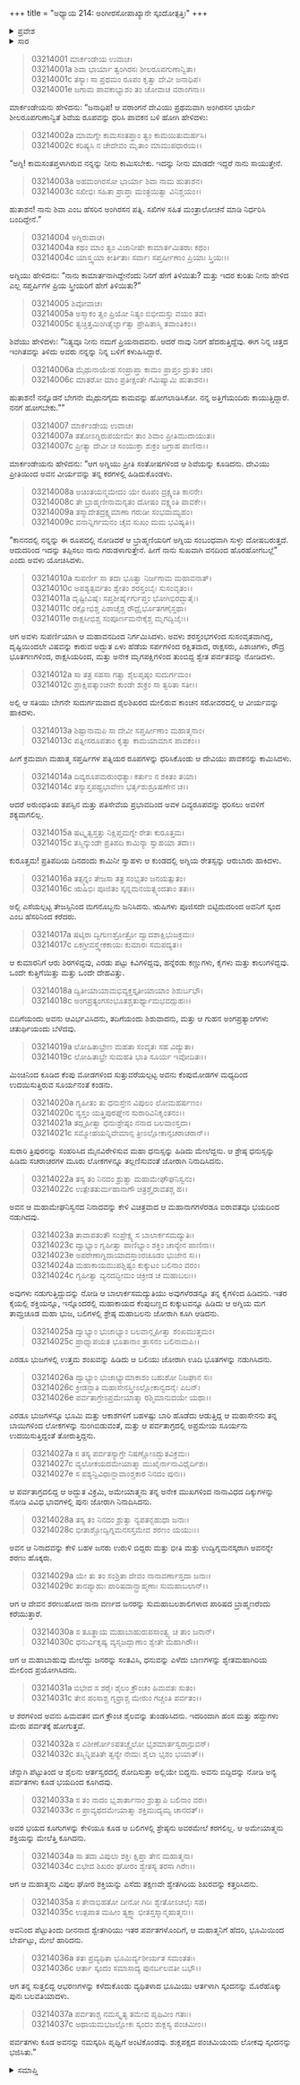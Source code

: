 +++
title = "ಅಧ್ಯಾಯ 214: ಅಂಗೀರಸೋಪಾಖ್ಯಾನೇ ಸ್ಕಂದೋತ್ಪತ್ತಿಃ"
+++

<details><summary>ಪ್ರವೇಶ</summary>


।।   ಓಂ ಓಂ ನಮೋ ನಾರಾಯಣಾಯ।।   ಶ್ರೀ ವೇದವ್ಯಾಸಾಯ ನಮಃ ।।

ಶ್ರೀ ಕೃಷ್ಣದ್ವೈಪಾಯನ ವೇದವ್ಯಾಸ ವಿರಚಿತ  

**ಶ್ರೀ ಮಹಾಭಾರತ**

**ಆರಣ್ಯಕ ಪರ್ವ**

**ಮಾರ್ಕಂಡೇಯಸಮಸ್ಯಾ ಪರ್ವ**

**ಅಧ್ಯಾಯ 214**

</details>


<details><summary>ಸಾರ</summary>

ಸ್ವಾಹಾಳು ಅಂಗಿರಸನ ಪತ್ನಿ ಶಿವೆಯ ರೂಪವನ್ನು ತಾಳಿ ವನದಲ್ಲಿದ್ದ ಅಗ್ನಿಯನ್ನು ಕೂಡಿದುದು; ಅವನ ವೀರ್ಯವನ್ನು ಕರಗಳಲ್ಲಿ ಹಿಡಿದು ಯಾರಿಗೂ ತಿಳಿಯಬಾರದೆಂದು ಗರುಡಿಯ ರೂಪವನ್ನು ತಾಳಿ ಶ್ವೇತಪರ್ವತ ಶಿಖರದ ಮೇಲಿರುವ ಕಾಂಚನಸರೋವರದಲ್ಲಿ ಹಾಕಿದುದು (1-12). ಅರುಂಧತಿಯ ರೂಪವನ್ನು ತಾಳಲಿಕ್ಕಾಗದೇ ಉಳಿದ ಆರು ಋಷಿಪತ್ನಿಯರ ರೂಪವನ್ನು ತಾಳಿ ಪ್ರತಿಪದೆಯಂದು ಆರುಬಾರಿ ಅಗ್ನಿಯ ವೀರ್ಯವನ್ನು ಕಾಂಚನಸರೋವರದಲ್ಲಿ ಹಾಕಿದುದು; ಅದರಿಂದ ಜನಿಸಿದ ಮಗನು ಸ್ಕಂದನೆನಿಸಿಕೊಂಡುದು (13-16). ಸ್ಕಂದನ ವರ್ಣನೆ (17-37).

</details>


> 03214001 ಮಾರ್ಕಂಡೇಯ ಉವಾಚ।  
03214001a ಶಿವಾ ಭಾರ್ಯಾ ತ್ವಂಗಿರಸಃ ಶೀಲರೂಪಗುಣಾನ್ವಿತಾ।   
03214001c ತಸ್ಯಾಃ ಸಾ ಪ್ರಥಮಂ ರೂಪಂ ಕೃತ್ವಾ ದೇವೀ ಜನಾಧಿಪ।  
03214001e ಜಗಾಮ ಪಾವಕಾಭ್ಯಾಶಂ ತಂ ಚೋವಾಚ ವರಾಂಗನಾ।।

ಮಾರ್ಕಂಡೇಯನು ಹೇಳಿದನು: “ಜನಾಧಿಪ! ಆ ವರಾಂಗನೆ ದೇವಿಯು ಪ್ರಥಮವಾಗಿ ಅಂಗಿರಸನ ಭಾರ್ಯೆ ಶೀಲರೂಪಗುಣಾನ್ವಿತೆ ಶಿವೆಯ ರೂಪವನ್ನು ಧರಿಸಿ ಪಾವಕನ ಬಳಿ ಹೋಗಿ ಹೇಳಿದಳು:

> 03214002a ಮಾಮಗ್ನೇ ಕಾಮಸಂತಪ್ತಾಂ ತ್ವಂ ಕಾಮಯಿತುಮರ್ಹಸಿ।   
03214002c ಕರಿಷ್ಯಸಿ ನ ಚೇದೇವಂ ಮೃತಾಂ ಮಾಮುಪಧಾರಯ।।

“ಅಗ್ನಿ! ಕಾಮಸಂತಪ್ತಳಾಗಿರುವ ನನ್ನನ್ನು ನೀನು ಕಾಮಿಸಬೇಕು. ಇದನ್ನು ನೀನು ಮಾಡದೇ ಇದ್ದರೆ ನಾನು ಸಾಯುತ್ತೇನೆ.

> 03214003a ಅಹಮಂಗಿರಸೋ ಭಾರ್ಯಾ ಶಿವಾ ನಾಮ ಹುತಾಶನ।  
03214003c ಸಖೀಭಿಃ ಸಹಿತಾ ಪ್ರಾಪ್ತಾ ಮಂತ್ರಯಿತ್ವಾ ವಿನಿಶ್ಚಯಂ।।

ಹುತಾಶನ! ನಾನು ಶಿವಾ ಎಂಬ ಹೆಸರಿನ ಅಂಗಿರಸನ ಪತ್ನಿ. ಸಖಿಗಳ ಸಹಿತ ಮಂತ್ರಾಲೋಚನೆ ಮಾಡಿ ನಿರ್ಧರಿಸಿ ಬಂದಿದ್ದೇನೆ.”

> 03214004 ಅಗ್ನಿರುವಾಚ।  
03214004a ಕಥಂ ಮಾಂ ತ್ವಂ ವಿಜಾನೀಷೇ ಕಾಮಾರ್ತಮಿತರಾಃ ಕಥಂ।  
03214004c ಯಾಸ್ತ್ವಯಾ ಕೀರ್ತಿತಾಃ ಸರ್ವಾಃ ಸಪ್ತರ್ಷೀಣಾಂ ಪ್ರಿಯಾಃ ಸ್ತ್ರಿಯಃ।।

ಅಗ್ನಿಯು ಹೇಳಿದನು: “ನಾನು ಕಾಮಾರ್ತನಾಗಿದ್ದೇನೆಂದು ನಿನಗೆ ಹೇಗೆ ತಿಳಿಯಿತು? ಮತ್ತು ಇದರ ಕುರಿತು ನೀನು ಹೇಳಿದ ಎಲ್ಲ ಸಪ್ತರ್ಷಿಗಳ ಪ್ರಿಯ ಸ್ತ್ರೀಯರಿಗೆ ಹೇಗೆ ತಿಳಿಯಿತು?”

> 03214005 ಶಿವೋವಾಚ।  
03214005a ಅಸ್ಮಾಕಂ ತ್ವಂ ಪ್ರಿಯೋ ನಿತ್ಯಂ ಬಿಭೀಮಸ್ತು ವಯಂ ತವ।  
03214005c ತ್ವಚ್ಚಿತ್ತಮಿಂಗಿತೈರ್ಜ್ಞಾತ್ವಾ ಪ್ರೇಷಿತಾಸ್ಮಿ ತವಾಂತಿಕಂ।।

ಶಿವೆಯು ಹೇಳಿದಳು: “ನಿತ್ಯವೂ ನೀನು ನಮಗೆ ಪ್ರಿಯನಾದವನು. ಆದರೆ ನಾವು ನಿನಗೆ ಹೆದರುತ್ತಿದ್ದೆವು. ಈಗ ನಿನ್ನ ಚಿತ್ತದ ಇಂಗಿತವನ್ನು ತಿಳಿದು ಅವರು ನನ್ನನ್ನು ನಿನ್ನ ಬಳಿಗೆ ಕಳುಹಿಸಿದ್ದಾರೆ.

> 03214006a ಮೈಥುನಾಯೇಹ ಸಂಪ್ರಾಪ್ತಾ ಕಾಮಂ ಪ್ರಾಪ್ತಂ ದ್ರುತಂ ಚರ।   
03214006c ಮಾತರೋ ಮಾಂ ಪ್ರತೀಕ್ಷಂತೇ ಗಮಿಷ್ಯಾಮಿ ಹುತಾಶನ।।

ಹುತಾಶನ! ನನ್ನೊಡನೆ ಬೇಗನೇ ಮೈಥುನಗೈದು ಕಾಮವನ್ನು ಹೋಗಲಾಡಿಸಿಕೋ. ನನ್ನ ಅತ್ತಿಗೆಯಂದಿರು ಕಾಯುತ್ತಿದ್ದಾರೆ. ನನಗೆ ಹೋಗಬೇಕು.””

> 03214007 ಮಾರ್ಕಂಡೇಯ ಉವಾಚ।  
03214007a ತತೋಽಗ್ನಿರುಪಯೇಮೇ ತಾಂ ಶಿವಾಂ ಪ್ರೀತಿಮುದಾಯುತಃ।  
03214007c ಪ್ರೀತ್ಯಾ ದೇವೀ ಚ ಸಂಯುಕ್ತಾ ಶುಕ್ರಂ ಜಗ್ರಾಹ ಪಾಣಿನಾ।।

ಮಾರ್ಕಂಡೇಯನು ಹೇಳಿದನು: “ಆಗ ಅಗ್ನಿಯು ಪ್ರೀತಿ ಸಂತೋಷಗಳಿಂದ ಆ ಶಿವೆಯನ್ನು ಕೂಡಿದನು. ದೇವಿಯು ಪ್ರೀತಿಯಿಂದ ಅವನ ವೀರ್ಯವನ್ನು ತನ್ನ ಕರಗಳಲ್ಲಿ ಹಿಡಿದುಕೊಂಡಳು.

> 03214008a ಅಚಿಂತಯನ್ಮಮೇದಂ ಯೇ ರೂಪಂ ದ್ರಕ್ಷ್ಯಂತಿ ಕಾನನೇ।  
03214008c ತೇ ಬ್ರಾಹ್ಮಣೀನಾಮನೃತಂ ದೋಷಂ ವಕ್ಷ್ಯಂತಿ ಪಾವಕೇ।।  
03214009a ತಸ್ಮಾದೇತದ್ರಕ್ಷ್ಯಮಾಣಾ ಗರುಡೀ ಸಂಭವಾಮ್ಯಹಂ।  
03214009c ವನಾನ್ನಿರ್ಗಮನಂ ಚೈವ ಸುಖಂ ಮಮ ಭವಿಷ್ಯತಿ।।

“ಕಾನನದಲ್ಲಿ ನನ್ನನ್ನು ಈ ರೂಪದಲ್ಲಿ ನೋಡಿದರೆ ಆ ಬ್ರಾಹ್ಮಣಿಯರಿಗೆ ಅಗ್ನಿಯ ಸಂಬಂಧವಾಗಿ ಸುಳ್ಳು ದೋಷಬರುತ್ತದೆ. ಆದುದರಿಂದ ಇದನ್ನು ತಪ್ಪಿಸಲು ನಾನು ಗರುಡಳಾಗುತ್ತೇನೆ. ಹೀಗೆ ನಾನು ಸುಖವಾಗಿ ವನದಿಂದ ಹೊರಹೋಗಬಲ್ಲೆ” ಎಂದು ಅವಳು ಯೋಚಿಸಿದಳು.

> 03214010a ಸುಪರ್ಣೀ ಸಾ ತದಾ ಭೂತ್ವಾ ನಿರ್ಜಗಾಮ ಮಹಾವನಾತ್।  
03214010c ಅಪಶ್ಯತ್ಪರ್ವತಂ ಶ್ವೇತಂ ಶರಸ್ತಂಬೈಃ ಸುಸಂವೃತಂ।।  
03214011a ದೃಷ್ಟೀವಿಷೈಃ ಸಪ್ತಶೀರ್ಷೈರ್ಗುಪ್ತಂ ಭೋಗಿಭಿರದ್ಭುತೈಃ।  
03214011c ರಕ್ಷೋಭಿಶ್ಚ ಪಿಶಾಚೈಶ್ಚ ರೌದ್ರೈರ್ಭೂತಗಣೈಸ್ತಥಾ।  
03214011e ರಾಕ್ಷಸೀಭಿಶ್ಚ ಸಂಪೂರ್ಣಮನೇಕೈಶ್ಚ ಮೃಗದ್ವಿಜೈಃ।।

ಆಗ ಅವಳು ಸುಪರ್ಣಿಯಾಗಿ ಆ ಮಹಾವನದಿಂದ ನಿರ್ಗಮಿಸಿದಳು. ಅವಳು ಶರಸ್ತಂಭಗಳಿಂದ ಸುಸಂವೃತವಾಗಿದ್ದ, ದೃಷ್ಟಿಯಿಂದಲೇ ವಿಷವನ್ನು ಕಾರುವ ಅದ್ಭುತ ಏಳು ಹೆಡೆಯ ಸರ್ಪಗಳಿಂದ ರಕ್ಷಿತವಾದ, ರಾಕ್ಷಸರು, ಪಿಶಾಚಿಗಳು, ರೌದ್ರ ಭೂತಗಣಗಳಿಂದ, ರಾಕ್ಷಸಿಯರಿಂದ, ಮತ್ತು ಅನೇಕ ಮೃಗಪಕ್ಷಿಗಳಿಂದ ತುಂಬಿದ್ದ ಶ್ವೇತ ಪರ್ವತವನ್ನು ನೋಡಿದಳು.

> 03214012a ಸಾ ತತ್ರ ಸಹಸಾ ಗತ್ವಾ ಶೈಲಪೃಷ್ಠಂ ಸುದುರ್ಗಮಂ।  
03214012c ಪ್ರಾಕ್ಷಿಪತ್ಕಾಂಚನೇ ಕುಂಡೇ ಶುಕ್ರಂ ಸಾ ತ್ವರಿತಾ ಸತೀ।।

ಅಲ್ಲಿ ಆ ಸತಿಯು ಬೇಗನೇ ಸುದುರ್ಗಮವಾದ ಶೈಲಶಿಖರದ ಮೇಲಿರುವ ಕಾಂಚನ ಸರೋವರದಲ್ಲಿ ಆ ವೀರ್ಯವನ್ನು ಹಾಕಿದಳು.

> 03214013a ಶಿಷ್ಟಾನಾಮಪಿ ಸಾ ದೇವೀ ಸಪ್ತರ್ಷೀಣಾಂ ಮಹಾತ್ಮನಾಂ।  
03214013c ಪತ್ನೀಸರೂಪತಾಂ ಕೃತ್ವಾ ಕಾಮಯಾಮಾಸ ಪಾವಕಂ।।

ಹೀಗೆ ಕ್ರಮವಾಗಿ ಮಹಾತ್ಮ ಸಪ್ತರ್ಷಿಗಳ ಪತ್ನಿಯರ ರೂಪಗಳನ್ನು ಧರಿಸಿಕೊಂಡು ಆ ದೇವಿಯು ಪಾವಕನನ್ನು ಕಾಮಿಸಿದಳು.

> 03214014a ದಿವ್ಯರೂಪಮರುಂಧತ್ಯಾಃ ಕರ್ತುಂ ನ ಶಕಿತಂ ತಯಾ।  
03214014c ತಸ್ಯಾಸ್ತಪಹ್ಪ್ರಭಾವೇಣ ಭರ್ತೃಶುಶ್ರೂಷಣೇನ ಚ।।

ಆದರೆ ಅರುಂಧತಿಯ ತಪಸ್ಸಿನ ಮತ್ತು ಪತಿಸೇವೆಯ ಪ್ರಭಾವದಿಂದ ಅವಳ ದಿವ್ಯರೂಪವನ್ನು ಧರಿಸಲು ಅವಳಿಗೆ ಶಕ್ಯವಾಗಲಿಲ್ಲ.

> 03214015a ಷಟ್ಕೃತ್ವಸ್ತತ್ತು ನಿಕ್ಷಿಪ್ತಮಗ್ನೇ ರೇತಃ ಕುರೂತ್ತಮ।  
03214015c ತಸ್ಮಿನ್ಕುಂಡೇ ಪ್ರತಿಪದಿ ಕಾಮಿನ್ಯಾ ಸ್ವಾಹಯಾ ತದಾ।।

ಕುರೂತ್ತಮ! ಪ್ರತಿಪದಿಯ ದಿನದಂದು ಕಾಮಿನೀ ಸ್ವಾಹಳು ಆ ಕುಂಡದಲ್ಲಿ ಅಗ್ನಿಯ ರೇತಸ್ಸನ್ನು ಆರುಬಾರು ಹಾಕಿದಳು.

> 03214016a ತತ್ಸ್ಕನ್ನಂ ತೇಜಸಾ ತತ್ರ ಸಂಭೃತಂ ಜನಯತ್ಸುತಂ।  
03214016c ಋಷಿಭಿಃ ಪೂಜಿತಂ ಸ್ಕನ್ನಮನಯತ್ಸ್ಕಂದತಾಂ ತತಃ।।

ಅಲ್ಲಿ ಎಸೆಯಲ್ಪಟ್ಟ ತೇಜಸ್ಸಿನಿಂದ ಮಗನೊಬ್ಬನು ಜನಿಸಿದನು. ಋಷಿಗಳು ಪೂಜಿಸದೇ ಬಿಟ್ಟಿದುದರಿಂದ ಅವನಿಗೆ ಸ್ಕಂದ ಎಂಬ ಹೆಸರಿನಿಂದ ಕರೆದರು.

> 03214017a ಷಟ್ಶಿರಾ ದ್ವಿಗುಣಶ್ರೋತ್ರೋ ದ್ವಾದಶಾಕ್ಷಿಭುಜಕ್ರಮಃ।   
03214017c ಏಕಗ್ರೀವಸ್ತ್ವೇಕಕಾಯಃ ಕುಮಾರಃ ಸಮಪದ್ಯತ।।

ಆ ಕುಮಾರನಿಗೆ ಆರು ಶಿರಗಳಿದ್ದವು, ಎರಡು ಪಟ್ಟು ಕಿವಿಗಳಿದ್ದವು, ಹನ್ನೆರಡು ಕಣ್ಣುಗಳು, ಕೈಗಳು ಮತ್ತು ಕಾಲುಗಳಿದ್ದವು. ಒಂದೇ ಕುತ್ತಿಗೆಯಿತ್ತು ಮತ್ತು ಒಂದೇ ದೇಹವಿತ್ತು.

> 03214018a ದ್ವಿತೀಯಾಯಾಮಭಿವ್ಯಕ್ತಸ್ತೃತೀಯಾಯಾಂ ಶಿಶುರ್ಬಭೌ।  
03214018c ಅಂಗಪ್ರತ್ಯಂಗಸಂಭೂತಶ್ಚತುರ್ಥ್ಯಾಮಭವದ್ಗುಹಃ।।

ಬಿದಿಗೆಯಂದು ಅವನು ಆವಿರ್ಭವಿಸಿದನು, ತದಿಗೆಯಂದು ಶಿಶುವಾದನು, ಮತ್ತು ಆ ಗುಹನ ಅಂಗಪ್ರತ್ಯಾಂಗಗಳು ಚತುರ್ಥಿಯಂದು ಬೆಳೆದವು.

> 03214019a ಲೋಹಿತಾಭ್ರೇಣ ಮಹತಾ ಸಂವೃತಃ ಸಹ ವಿದ್ಯುತಾ।  
03214019c ಲೋಹಿತಾಭ್ರೇ ಸುಮಹತಿ ಭಾತಿ ಸೂರ್ಯ ಇವೋದಿತಃ।।

ಮಿಂಚಿನಿಂದ ಕೂಡಿದ ಕೆಂಪು ಮೋಡಗಳಿಂದ ಸುತ್ತುವರೆಯಲ್ಪಟ್ಟ ಅವನು ಕೆಂಪುಮೋಡಗಳ ಮಧ್ಯದಿಂದ ಉದಯಿಸುತ್ತಿರುವ ಸೂರ್ಯನಂತೆ ಕಂಡನು.

> 03214020a ಗೃಹೀತಂ ತು ಧನುಸ್ತೇನ ವಿಪುಲಂ ಲೋಮಹರ್ಷಣಂ।  
03214020c ನ್ಯಸ್ತಂ ಯತ್ತ್ರಿಪುರಘ್ನೇನ ಸುರಾರಿವಿನಿಕೃಂತನಂ।।  
03214021a ತದ್ಗೃಹೀತ್ವಾ ಧನುಃಶ್ರೇಷ್ಠಂ ನನಾದ ಬಲವಾಂಸ್ತದಾ।  
03214021c ಸಮ್ಮೋಹಯನ್ನಿವೇಮಾನ್ಸ ತ್ರೀಽಲ್ಲೋಕಾನ್ಸಚರಾಚರಾನ್।।

ಸುರಾರಿ ತ್ರಿಪುರನನ್ನು ಸಂಹರಿಸಿದ ಮೈನವಿರೇಳಿಸುವ ಮಹಾ ಧನುಸ್ಸನ್ನು ಹಿಡಿದು ಮೇಲೆದ್ದನು. ಆ ಶ್ರೇಷ್ಠ ಧನುಸ್ಸನ್ನು ಹಿಡಿದು ಸಚರಾಚರಗಳ ಮೂರು ಲೋಕಗಳನ್ನೂ ತಲ್ಲಣಿಸುವಂತೆ ಜೋರಾಗಿ ನಿನಾದಿಸಿದನು.

> 03214022a ತಸ್ಯ ತಂ ನಿನದಂ ಶ್ರುತ್ವಾ ಮಹಾಮೇಘೌಘನಿಸ್ವನಂ।  
03214022c ಉತ್ಪೇತತುರ್ಮಹಾನಾಗೌ ಚಿತ್ರಶ್ಚೈರಾವತಶ್ಚ ಹ।।

ಅವನ ಆ ಮಹಾಮೇಘನಿಸ್ವನದ ನಿನಾದವನ್ನು ಕೇಳಿ ವಿಚಿತ್ರವಾದ ಆ ಮಹಾನಾಗಗಳೆರಡೂ ಐರಾವತವೂ ಭಯದಿಂದ ನಡುಗಿದವು.

> 03214023a ತಾವಾಪತಂತೌ ಸಂಪ್ರೇಕ್ಷ್ಯ ಸ ಬಾಲಾರ್ಕಸಮದ್ಯುತಿಃ।  
03214023c ದ್ವಾಭ್ಯಾಂ ಗೃಹೀತ್ವಾ ಪಾಣಿಭ್ಯಾಂ ಶಕ್ತಿಂ ಚಾನ್ಯೇನ ಪಾಣಿನಾ।।  
03214023e ಅಪರೇಣಾಗ್ನಿದಾಯಾದಸ್ತಾಂರಚೂಡಂ ಭುಜೇನ ಸಃ।।  
03214024a ಮಹಾಕಾಯಮುಪಶ್ಲಿಷ್ಟಂ ಕುಕ್ಕುಟಂ ಬಲಿನಾಂ ವರಂ।  
03214024c ಗೃಹೀತ್ವಾ ವ್ಯನದದ್ಭೀಮಂ ಚಿಕ್ರೀಡ ಚ ಮಹಾಬಲಃ।।

ಅವುಗಳು ನಡುಗುತ್ತಿದ್ದುದನ್ನು ನೋಡಿ ಆ ಬಾಲಾರ್ಕಸಮದ್ಯುತಿಯು ಅವುಗಳೆರಡನ್ನೂ ತನ್ನ ಕೈಗಳಿಂದ ಹಿಡಿದನು. ಇತರ ಕೈಯಲ್ಲಿ ಶಕ್ತಿಯನ್ನೂ, ಇನ್ನೊಂದರಲ್ಲಿ ಮಹಾಕಾಯದ ಕೆಂಪುಬಣ್ಣದ ಕುಕ್ಕುಟವನ್ನೂ ಹಿಡಿದು ಆ ಅಗ್ನಿಯ ಮಗ ತಾಮ್ರಚೂಡ ಮಹಾ ಭುಜ, ಬಲಿಗಳಲ್ಲಿ ಶ್ರೇಷ್ಠ ಮಹಾಬಲನು ಜೋರಾಗಿ ಕೂಗಿ ಆಡಿದನು.

> 03214025a ದ್ವಾಭ್ಯಾಂ ಭುಜಾಭ್ಯಾಂ ಬಲವಾನ್ಗೃಹೀತ್ವಾ ಶಂಖಮುತ್ತಮಂ।  
03214025c ಪ್ರಾಧ್ಮಾಪಯತ ಭೂತಾನಾಂ ತ್ರಾಸನಂ ಬಲಿನಾಮಪಿ।।

ಎರಡೂ ಭುಜಗಳಲ್ಲಿ ಉತ್ತಮ ಶಂಖವನ್ನು ಹಿಡಿದು ಆ ಬಲಿಯು ಜೋರಾಗಿ ಊದಿ ಭೂತಗಳನ್ನು ನಡುಗಿಸಿದನು.

> 03214026a ದ್ವಾಭ್ಯಾಂ ಭುಜಾಭ್ಯಾಮಾಕಾಶಂ ಬಹುಶೋ ನಿಜಘಾನ ಸಃ।  
03214026c ಕ್ರೀಡನ್ಭಾತಿ ಮಹಾಸೇನಸ್ತ್ರೀಽಲ್ಲೋಕಾನ್ವದನೈಃ ಪಿಬನ್।  
03214026e ಪರ್ವತಾಗ್ರೇಽಪ್ರಮೇಯಾತ್ಮಾ ರಶ್ಮಿಮಾನುದಯೇ ಯಥಾ।।

ಎರಡೂ ಭುಜಗಳನ್ನೂ ಭೂಮಿ ಮತ್ತು ಆಕಾಶಗಳಿಗೆ ಬಹಳಷ್ಟು ಬಾರಿ ಹೊಡೆದು ಆಡುತ್ತಿದ್ದ ಆ ಮಹಾಸೇನನು ತನ್ನ ಬಾಯಿಗಳಿಂದ ಲೋಕಗಳನ್ನು ನುಂಗಿಬಿಡುವಂತೆ, ಮತ್ತು ಆ ಪರ್ವತಾಗ್ರದಲ್ಲಿ ಅಪ್ರಮೇಯ ಸೂರ್ಯನು ಉದಯಿಸುತ್ತಿದ್ದಂತೆ ತೋರುತ್ತಿದ್ದನು.

> 03214027a ಸ ತಸ್ಯ ಪರ್ವತಸ್ಯಾಗ್ರೇ ನಿಷಣ್ಣೋಽದ್ಭುತವಿಕ್ರಮಃ।  
03214027c ವ್ಯಲೋಕಯದಮೇಯಾತ್ಮಾ ಮುಖೈರ್ನಾನಾವಿಧೈರ್ದಿಶಃ।  
03214027e ಸ ಪಶ್ಯನ್ವಿವಿಧಾನ್ಭಾವಾಂಶ್ಚಕಾರ ನಿನದಂ ಪುನಃ।।

ಆ ಪರ್ವತಾಗ್ರದಲಿದ್ದ ಆ ಅದ್ಭುತ ವಿಕ್ರಮಿ, ಅಮೇಯಾತ್ಮನು ತನ್ನ ಅನೇಕ ಮುಖಗಳಿಂದ ನಾನಾವಿಧದ ದಿಕ್ಕುಗಳನ್ನು ನೋಡಿ ವಿವಿಧ ಭಾವಗಳಲ್ಲಿ ಪುನಃ ಜೋರಾಗಿ ನಿನಾದಿಸಿದನು.

> 03214028a ತಸ್ಯ ತಂ ನಿನದಂ ಶ್ರುತ್ವಾ ನ್ಯಪತನ್ಬಹುಧಾ ಜನಾಃ।  
03214028c ಭೀತಾಶ್ಚೋದ್ವಿಗ್ನಮನಸಸ್ತಮೇವ ಶರಣಂ ಯಯುಃ।।

ಅವನ ಆ ನಿನಾದವನ್ನು ಕೇಳಿ ಬಹಳ ಜನರು ಉರುಳಿ ಬಿದ್ದರು ಮತ್ತು ಭೀತಿ ಮತ್ತು ಉದ್ವಿಗ್ನಮನಸ್ಕರಾಗಿ ಅವನನ್ನೇ ಶರಣು ಹೊಕ್ಕರು.

> 03214029a ಯೇ ತು ತಂ ಸಂಶ್ರಿತಾ ದೇವಂ ನಾನಾವರ್ಣಾಸ್ತದಾ ಜನಾಃ।  
03214029c ತಾನಪ್ಯಾಹುಃ ಪಾರಿಷದಾನ್ಬ್ರಾಹ್ಮಣಾಃ ಸುಮಹಾಬಲಾನ್।।

ಆಗ ಆ ದೇವನ ಶರಣುಹೋದ ನಾನಾ ವರ್ಣದ ಜನರನ್ನು ಸುಮಹಾಬಲಶಾಲಿಗಳಾದ ಪಾರಿಷದ ಬ್ರಾಹ್ಮಣರೆಂದು ಕರೆಯುತ್ತಾರೆ.

> 03214030a ಸ ತೂತ್ಥಾಯ ಮಹಾಬಾಹುರುಪಸಾಂತ್ವ್ಯ ಚ ತಾಂ ಜನಾನ್।  
03214030c ಧನುರ್ವಿಕೃಷ್ಯ ವ್ಯಸೃಜದ್ಬಾಣಾಂ ಶ್ವೇತೇ ಮಹಾಗಿರೌ।।

ಆಗ ಆ ಮಹಾಬಾಹುವು ಮೇಲೆದ್ದು ಜನರನ್ನು ಸಂತವಿಸಿ, ಧನುವನ್ನು ಎಳೆದು ಬಾಣಗಳನ್ನು ಶ್ವೇತಮಹಾಗಿರಿಯ ಮೇಲಿಂದ ಪ್ರಯೋಗಿಸಿದನು.

> 03214031a ಬಿಭೇದ ಸ ಶರೈಃ ಶೈಲಂ ಕ್ರೌಂಚಂ ಹಿಮವತಃ ಸುತಂ।  
03214031c ತೇನ ಹಂಸಾಶ್ಚ ಗೃಧ್ರಾಶ್ಚ ಮೇರುಂ ಗಚ್ಚಂತಿ ಪರ್ವತಂ।।

ಆ ಶರಗಳಿಂದ ಅವನು ಹಿಮವತನ ಮಗ ಕ್ರೌಂಚ ಶೈಲವನ್ನು ತುಂಡರಿಸಿದನು. ಇದರಿಂದಾಗಿ ಹಂಸ ಮತ್ತು ಹದ್ದುಗಳು ಮೇರು ಪರ್ವತಕ್ಕೆ ಹೋಗುತ್ತವೆ.

> 03214032a ಸ ವಿಶೀರ್ಣೋಽಪತಚ್ಚೈಲೋ ಭೃಶಮಾರ್ತಸ್ವರಾನ್ರುವನ್।  
03214032c ತಸ್ಮಿನ್ನಿಪತಿತೇ ತ್ವನ್ಯೇ ನೇದುಃ ಶೈಲಾ ಭೃಶಂ ಭಯಾತ್।।

ಚೆನ್ನಾಗಿ ಪೆಟ್ಟುತಿಂದ ಆ ಶೈಲನು ಆರ್ತಸ್ವರದಲ್ಲಿ ರೋದಿಸುತ್ತಾ ಅಲ್ಲಿಯೇ ಬಿದ್ದನು. ಅವನು ಬಿದ್ದಿದನ್ನು ನೋಡಿ ಅನ್ಯ ಪರ್ವತಗಳು ಕೂಡ ಭಯದಿಂದ ಕೂಗಿದವು.

> 03214033a ಸ ತಂ ನಾದಂ ಭೃಶಾರ್ತಾನಾಂ ಶ್ರುತ್ವಾಪಿ ಬಲಿನಾಂ ವರಃ।  
03214033c ನ ಪ್ರಾವ್ಯಥದಮೇಯಾತ್ಮಾ ಶಕ್ತಿಮುದ್ಯಮ್ಯ ಚಾನದತ್।।

ಅವರ ಭಯದ ಕೂಗುಗಳನ್ನು ಕೇಳಿಯೂ ಕೂಡ ಆ ಬಲಿಗಳಲ್ಲಿ ಶ್ರೇಷ್ಠನು ಅವರಮೇಲೆ ಕರಗಲಿಲ್ಲ. ಆ ಅಮೇಯಾತ್ಮನು ಶಕ್ತಿಯನ್ನು ಮೇಲೆತ್ತಿ ಕೂಗಿದನು.

> 03214034a ಸಾ ತದಾ ವಿಪುಲಾ ಶಕ್ತಿಃ ಕ್ಷಿಪ್ತಾ ತೇನ ಮಹಾತ್ಮನಾ।  
03214034c ಬಿಭೇದ ಶಿಖರಂ ಘೋರಂ ಶ್ವೇತಸ್ಯ ತರಸಾ ಗಿರೇಃ।।

ಆಗ ಆ ಮಹಾತ್ಮನು ವಿಪುಲ ಘೋರ ಶಕ್ತಿಯನ್ನು ಎಸೆದು ತಕ್ಷಣವೇ ಶ್ವೇತಗಿರಿಯ ಶಿಖರವನ್ನು ಕತ್ತರಿಸಿದನು.

> 03214035a ಸ ತೇನಾಭಿಹತೋ ದೀನೋ ಗಿರಿಃ ಶ್ವೇತೋಽಚಲೈಃ ಸಹ।  
03214035c ಉತ್ಪಪಾತ ಮಹೀಂ ತ್ಯಕ್ತ್ವಾ ಭೀತಸ್ತಸ್ಮಾನ್ಮಹಾತ್ಮನಃ।।

ಅವನಿಂದ ಪೆಟ್ಟುತಿಂದು ದೀನನಾದ ಶ್ವೇತಗಿರಿಯು ಇತರ ಪರ್ವತಗಳೊಂದಿಗೆ, ಆ ಮಹಾತ್ಮನಿಗೆ ಹೆದರಿ, ಭೂಮಿಯಿಂದ ಬೇರ್ಪಟ್ಟು, ಮೇಲೆ ಹಾರಿದನು.

> 03214036a ತತಃ ಪ್ರವ್ಯಥಿತಾ ಭೂಮಿರ್ವ್ಯಶೀರ್ಯತ ಸಮಂತತಃ।  
03214036c ಆರ್ತಾ ಸ್ಕಂದಂ ಸಮಾಸಾದ್ಯ ಪುನರ್ಬಲವತೀ ಬಭೌ।।

ಆಗ ತನ್ನ ಸುತ್ತಲಿದ್ದ ಆಭರಣಗಳನ್ನು ಕಳೆದುಕೊಂಡು ವ್ಯಥಿತಳಾದ ಭೂಮಿಯು ಆರ್ತಳಾಗಿ ಸ್ಕಂದನನ್ನು ಮೊರೆಹೊಕ್ಕು ಪುನಃ ಬಲವತಿಯಾದಳು.

> 03214037a ಪರ್ವತಾಶ್ಚ ನಮಸ್ಕೃತ್ಯ ತಮೇವ ಪೃಥಿವೀಂ ಗತಾಃ।  
03214037c ಅಥಾಯಮಭಜಲ್ಲೋಕಃ ಸ್ಕಂದಂ ಶುಕ್ಲಸ್ಯ ಪಂಚಮೀಂ।।

ಪರ್ವತಗಳು ಕೂಡ ಅವನನ್ನು ನಮಸ್ಕರಿಸಿ ಪೃಥ್ವಿಗೆ ಅಂಟಿಕೊಂಡವು. ಶುಕ್ಲಪಕ್ಷದ ಪಂಚಮಿಯಂದು ಲೋಕವು ಸ್ಕಂದನನ್ನು ಭಜಿಸಿತು.”


<details><summary>ಸಮಾಪ್ತಿ</summary>


ಇತಿ ಶ್ರೀ ಮಹಾಭಾರತೇ ಆರಣ್ಯಕ ಪರ್ವಣಿ ಮಾರ್ಕಂಡೇಯಸಮಸ್ಯಾ ಪರ್ವ ಅಂಗೀರಸೋಪಾಖ್ಯಾನೇ ಸ್ಕಂದೋತ್ಪತ್ತೌ ಚತುರ್ದಶಾಧಿಕದ್ವಿಶತತಮೋಽಧ್ಯಾಯಃ।  
ಇದು ಮಹಾಭಾರತದ ಆರಣ್ಯಕ ಪರ್ವದಲ್ಲಿ ಮಾರ್ಕಂಡೇಯಸಮಸ್ಯಾ ಪರ್ವದಲ್ಲಿ ಅಂಗೀರಸೋಪಾಖ್ಯಾನದಲ್ಲಿ ಸ್ಕಂದೋತ್ಪತ್ತಿಯಲ್ಲಿ ಇನ್ನೂರಾಹದಿನಾಲ್ಕನೆಯ ಅಧ್ಯಾಯವು.



</details>
